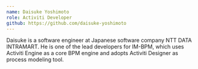 ```yaml
--- 
name: Daisuke Yoshimoto
role: Activiti Developer
github: https://github.com/daisuke-yoshimoto
---
```


Daisuke is a software engineer at Japanese software company NTT DATA INTRAMART. He is one of the lead developers for IM-BPM, which uses Activiti Engine as a core BPM engine and adopts Activiti Designer as process modeling tool.
